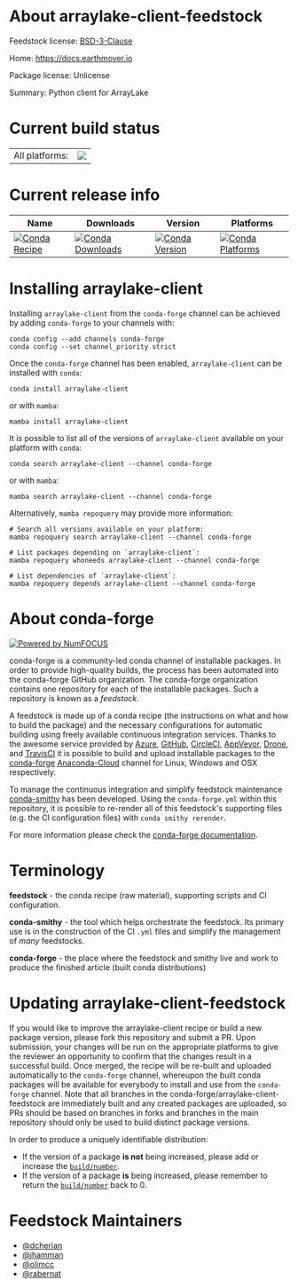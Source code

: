 About arraylake-client-feedstock
================================

Feedstock license: [BSD-3-Clause](https://github.com/conda-forge/arraylake-client-feedstock/blob/main/LICENSE.txt)

Home: https://docs.earthmover.io

Package license: Unlicense

Summary: Python client for ArrayLake

Current build status
====================


<table><tr><td>All platforms:</td>
    <td>
      <a href="https://dev.azure.com/conda-forge/feedstock-builds/_build/latest?definitionId=20212&branchName=main">
        <img src="https://dev.azure.com/conda-forge/feedstock-builds/_apis/build/status/arraylake-client-feedstock?branchName=main">
      </a>
    </td>
  </tr>
</table>

Current release info
====================

| Name | Downloads | Version | Platforms |
| --- | --- | --- | --- |
| [![Conda Recipe](https://img.shields.io/badge/recipe-arraylake--client-green.svg)](https://anaconda.org/conda-forge/arraylake-client) | [![Conda Downloads](https://img.shields.io/conda/dn/conda-forge/arraylake-client.svg)](https://anaconda.org/conda-forge/arraylake-client) | [![Conda Version](https://img.shields.io/conda/vn/conda-forge/arraylake-client.svg)](https://anaconda.org/conda-forge/arraylake-client) | [![Conda Platforms](https://img.shields.io/conda/pn/conda-forge/arraylake-client.svg)](https://anaconda.org/conda-forge/arraylake-client) |

Installing arraylake-client
===========================

Installing `arraylake-client` from the `conda-forge` channel can be achieved by adding `conda-forge` to your channels with:

```
conda config --add channels conda-forge
conda config --set channel_priority strict
```

Once the `conda-forge` channel has been enabled, `arraylake-client` can be installed with `conda`:

```
conda install arraylake-client
```

or with `mamba`:

```
mamba install arraylake-client
```

It is possible to list all of the versions of `arraylake-client` available on your platform with `conda`:

```
conda search arraylake-client --channel conda-forge
```

or with `mamba`:

```
mamba search arraylake-client --channel conda-forge
```

Alternatively, `mamba repoquery` may provide more information:

```
# Search all versions available on your platform:
mamba repoquery search arraylake-client --channel conda-forge

# List packages depending on `arraylake-client`:
mamba repoquery whoneeds arraylake-client --channel conda-forge

# List dependencies of `arraylake-client`:
mamba repoquery depends arraylake-client --channel conda-forge
```


About conda-forge
=================

[![Powered by
NumFOCUS](https://img.shields.io/badge/powered%20by-NumFOCUS-orange.svg?style=flat&colorA=E1523D&colorB=007D8A)](https://numfocus.org)

conda-forge is a community-led conda channel of installable packages.
In order to provide high-quality builds, the process has been automated into the
conda-forge GitHub organization. The conda-forge organization contains one repository
for each of the installable packages. Such a repository is known as a *feedstock*.

A feedstock is made up of a conda recipe (the instructions on what and how to build
the package) and the necessary configurations for automatic building using freely
available continuous integration services. Thanks to the awesome service provided by
[Azure](https://azure.microsoft.com/en-us/services/devops/), [GitHub](https://github.com/),
[CircleCI](https://circleci.com/), [AppVeyor](https://www.appveyor.com/),
[Drone](https://cloud.drone.io/welcome), and [TravisCI](https://travis-ci.com/)
it is possible to build and upload installable packages to the
[conda-forge](https://anaconda.org/conda-forge) [Anaconda-Cloud](https://anaconda.org/)
channel for Linux, Windows and OSX respectively.

To manage the continuous integration and simplify feedstock maintenance
[conda-smithy](https://github.com/conda-forge/conda-smithy) has been developed.
Using the ``conda-forge.yml`` within this repository, it is possible to re-render all of
this feedstock's supporting files (e.g. the CI configuration files) with ``conda smithy rerender``.

For more information please check the [conda-forge documentation](https://conda-forge.org/docs/).

Terminology
===========

**feedstock** - the conda recipe (raw material), supporting scripts and CI configuration.

**conda-smithy** - the tool which helps orchestrate the feedstock.
                   Its primary use is in the construction of the CI ``.yml`` files
                   and simplify the management of *many* feedstocks.

**conda-forge** - the place where the feedstock and smithy live and work to
                  produce the finished article (built conda distributions)


Updating arraylake-client-feedstock
===================================

If you would like to improve the arraylake-client recipe or build a new
package version, please fork this repository and submit a PR. Upon submission,
your changes will be run on the appropriate platforms to give the reviewer an
opportunity to confirm that the changes result in a successful build. Once
merged, the recipe will be re-built and uploaded automatically to the
`conda-forge` channel, whereupon the built conda packages will be available for
everybody to install and use from the `conda-forge` channel.
Note that all branches in the conda-forge/arraylake-client-feedstock are
immediately built and any created packages are uploaded, so PRs should be based
on branches in forks and branches in the main repository should only be used to
build distinct package versions.

In order to produce a uniquely identifiable distribution:
 * If the version of a package **is not** being increased, please add or increase
   the [``build/number``](https://docs.conda.io/projects/conda-build/en/latest/resources/define-metadata.html#build-number-and-string).
 * If the version of a package **is** being increased, please remember to return
   the [``build/number``](https://docs.conda.io/projects/conda-build/en/latest/resources/define-metadata.html#build-number-and-string)
   back to 0.

Feedstock Maintainers
=====================

* [@dcherian](https://github.com/dcherian/)
* [@jhamman](https://github.com/jhamman/)
* [@olimcc](https://github.com/olimcc/)
* [@rabernat](https://github.com/rabernat/)


<!-- dummy commit to enable rerendering -->

